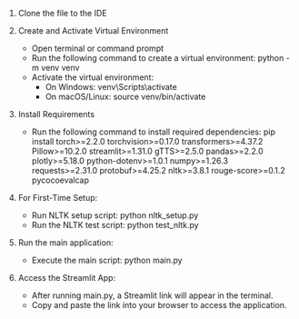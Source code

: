 1. Clone the file to the IDE

2. Create and Activate Virtual Environment
   - Open terminal or command prompt
   - Run the following command to create a virtual environment:
     python -m venv venv
   - Activate the virtual environment:
     - On Windows:
       venv\Scripts\activate
     - On macOS/Linux:
       source venv/bin/activate

3. Install Requirements
   - Run the following command to install required dependencies:
     pip install torch>=2.2.0 torchvision>=0.17.0 transformers>=4.37.2 Pillow>=10.2.0 streamlit>=1.31.0 gTTS>=2.5.0 pandas>=2.2.0 plotly>=5.18.0 python-dotenv>=1.0.1 numpy>=1.26.3 requests>=2.31.0 protobuf>=4.25.2 nltk>=3.8.1 rouge-score>=0.1.2 pycocoevalcap

4. For First-Time Setup:
   - Run NLTK setup script:
     python nltk_setup.py
   - Run the NLTK test script:
     python test_nltk.py

5. Run the main application:
   - Execute the main script:
     python main.py

6. Access the Streamlit App:
   - After running main.py, a Streamlit link will appear in the terminal.
   - Copy and paste the link into your browser to access the application.

